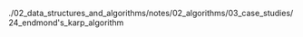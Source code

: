 ./02_data_structures_and_algorithms/notes/02_algorithms/03_case_studies/24_endmond's_karp_algorithm
